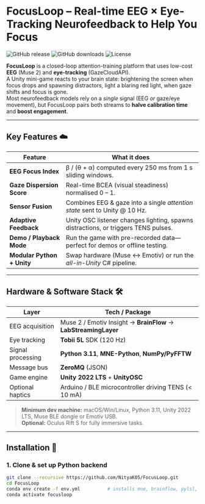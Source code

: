 # **FocusLoop** – Real-time EEG × Eye-Tracking Neurofeedback to Help You Focus

![GitHub release](https://img.shields.io/github/v/release/Drivthrucover/focusloop.svg)
![GitHub downloads](https://img.shields.io/github/downloads/Drivthrucover/focusloop/total.svg)
![License](https://img.shields.io/github/license/Drivthrucover/focusloop)

**FocusLoop** is a closed-loop attention-training platform that uses low-cost **EEG** (Muse 2) and **eye-tracking** (GazeCloudAPI).  
A Unity mini-game reacts to your brain state: brightening the screen when focus drops and spawning distractors, light a blaring red light, when gaze shifts and focus is gone.  
Most neurofeedback models rely on a *single* signal (EEG *or* gaze/eye movement), but FocusLoop pairs both streams to **halve calibration time** and **boost engagement**.

---

## Key Features ☁️

| Feature | What it does |
|---------|--------------|
| **EEG Focus Index** | β / (θ + α) computed every 250 ms from 1 s sliding windows. |
| **Gaze Dispersion Score** | Real-time BCEA (visual steadiness) normalised 0 – 1. |
| **Sensor Fusion** | Combines EEG & gaze into a single *attention state* sent to Unity @ 10 Hz. |
| **Adaptive Feedback** | Unity OSC listener changes lighting, spawns distractions, or triggers TENS pulses. |
| **Demo / Playback Mode** | Run the game with pre-recorded data—perfect for demos or offline testing. |
| **Modular Python + Unity** | Swap hardware (Muse ↔ Emotiv) or run the *all-in-Unity* C# pipeline. |

---

## Hardware & Software Stack 🛠️

| Layer | Tech / Package |
|-------|----------------|
| EEG acquisition | Muse 2 / Emotiv Insight → **BrainFlow** → **LabStreamingLayer** |
| Eye tracking | **Tobii 5L** SDK (120 Hz) |
| Signal processing | **Python 3.11**, **MNE-Python**, **NumPy/PyFFTW** |
| Message bus | **ZeroMQ** (JSON) |
| Game engine | **Unity 2022 LTS** + **UnityOSC** |
| Optional haptics | Arduino / BLE microcontroller driving TENS (< 10 mA) |

> **Minimum dev machine:** macOS/Win/Linux, Python 3.11, Unity 2022 LTS, Muse BLE dongle or Emotiv USB.  
> **Optional:** Oculus Rift S for fully immersive tasks.

---

## Installation 🚀

### 1. Clone & set up Python backend

```bash
git clone --recursive https://github.com/NityaK05/FocusLoop.git
cd FocusLoop
conda env create -f env.yml          # installs mne, brainflow, pylsl, pyzmq …
conda activate focusloop
